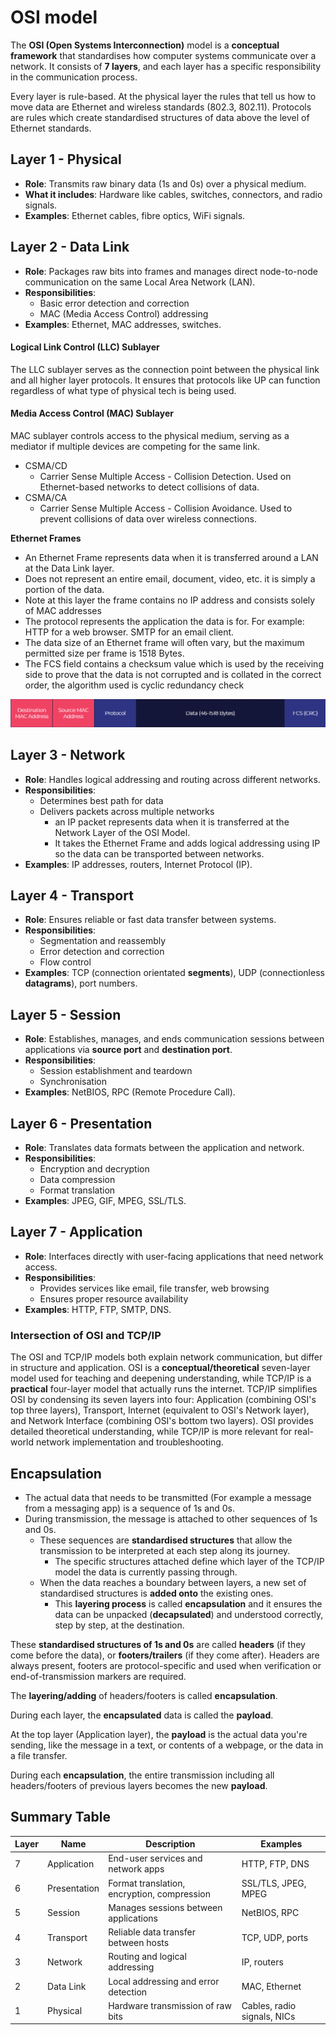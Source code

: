 # OSI model

The **OSI (Open Systems Interconnection)** model is a **conceptual framework** that standardises how computer systems communicate over a network. It consists of **7 layers**, and each layer has a specific responsibility in the communication process.

Every layer is rule-based. At the physical layer the rules that tell us how to move data are Ethernet and wireless standards (802.3, 802.11). Protocols are rules which create standardised structures of data above the level of Ethernet standards.

## Layer 1 - Physical

- **Role**: Transmits raw binary data (1s and 0s) over a physical medium.
- **What it includes**: Hardware like cables, switches, connectors, and radio signals.
- **Examples**: Ethernet cables, fibre optics, WiFi signals.

## Layer 2 - Data Link

- **Role**: Packages raw bits into frames and manages direct node-to-node communication on the same Local Area Network (LAN).
- **Responsibilities**:
  - Basic error detection and correction
  - MAC (Media Access Control) addressing
- **Examples**: Ethernet, MAC addresses, switches.

#### Logical Link Control (LLC) Sublayer

The LLC sublayer serves as the connection point between the physical link and all higher layer protocols. It ensures that protocols like UP can function regardless of what type of physical tech is being used.

#### Media Access Control (MAC) Sublayer

MAC sublayer controls access to the physical medium, serving as a mediator if multiple devices are competing for the same link.
- CSMA/CD
	- Carrier Sense Multiple Access - Collision Detection. Used on Ethernet-based networks to detect collisions of data.
- CSMA/CA
	- Carrier Sense Multiple Access - Collision Avoidance. Used to prevent collisions of data over wireless connections.

**Ethernet Frames**

- An Ethernet Frame represents data when it is transferred around a LAN at the Data Link layer.
- Does not represent an entire email, document, video, etc. it is simply a portion of the data.
- Note at this layer the frame contains no IP address and consists solely of MAC addresses
- The protocol represents the application the data is for. For example: HTTP for a web browser. SMTP for an email client.
- The data size of an Ethernet frame will often vary, but the maximum permitted size per frame is 1518 Bytes.
- The FCS field contains a checksum value which is used by the receiving side to prove that the data is not corrupted and is collated in the correct order, the algorithm used is cyclic redundancy check

![](Images/eframe.png)


## Layer 3 - Network

- **Role**: Handles logical addressing and routing across different networks.
- **Responsibilities**:
  - Determines best path for data
  - Delivers packets across multiple networks
	  - an IP packet represents data when it is transferred at the Network Layer of the OSI Model.
	  - It takes the Ethernet Frame and adds logical addressing using IP so the data can be transported between networks.
- **Examples**: IP addresses, routers, Internet Protocol (IP).

## Layer 4 - Transport

- **Role**: Ensures reliable or fast data transfer between systems.
- **Responsibilities**:
  - Segmentation and reassembly
  - Error detection and correction
  - Flow control
- **Examples**: TCP (connection orientated **segments**), UDP (connectionless **datagrams**), port numbers.

## Layer 5 - Session

- **Role**: Establishes, manages, and ends communication sessions between applications via **source port** and **destination port**.
- **Responsibilities**:
  - Session establishment and teardown
  - Synchronisation
- **Examples**: NetBIOS, RPC (Remote Procedure Call).

## Layer 6 - Presentation

- **Role**: Translates data formats between the application and network.
- **Responsibilities**:
  - Encryption and decryption
  - Data compression
  - Format translation
- **Examples**: JPEG, GIF, MPEG, SSL/TLS.

## Layer 7 - Application

- **Role**: Interfaces directly with user-facing applications that need network access.
- **Responsibilities**:
  - Provides services like email, file transfer, web browsing
  - Ensures proper resource availability
- **Examples**: HTTP, FTP, SMTP, DNS.

### Intersection of OSI and TCP/IP

The OSI and TCP/IP models both explain network communication, but differ in structure and application. OSI is a **conceptual/theoretical** seven-layer model used for teaching and deepening understanding, while TCP/IP is a **practical** four-layer model that actually runs the internet. TCP/IP simplifies OSI by condensing its seven layers into four: Application (combining OSI's top three layers), Transport, Internet (equivalent to OSI's Network layer), and Network Interface (combining OSI's bottom two layers). OSI provides detailed theoretical understanding, while TCP/IP is more relevant for real-world network implementation and troubleshooting.

## Encapsulation

- The actual data that needs to be transmitted (For example a message from a messaging app) is a sequence of 1s and 0s. 
- During transmission, the message is attached to other sequences of 1s and 0s.
	- These sequences are **standardised structures** that allow the transmission to be interpreted at each step along its journey.
		- The specific structures attached define which layer of the TCP/IP model the data is currently passing through.
	- When the data reaches a boundary between layers, a new set of standardised structures is **added onto** the existing ones.
		- This **layering process** is called **encapsulation** and it ensures the data can be unpacked (**decapsulated**) and understood correctly, step by step, at the destination.

These **standardised structures of 1s and 0s** are called **headers** (if they come before the data), or **footers/trailers** (if they come after). Headers are always present, footers are protocol-specific and used when verification or end-of-transmission markers are required.

The **layering/adding** of headers/footers is called **encapsulation**. 

During each layer, the **encapsulated** data is called the **payload**. 

At the top layer (Application layer), the **payload** is the actual data you're sending, like the message in a text, or contents of a webpage, or the data in a file transfer.

During each **encapsulation**, the entire transmission including all headers/footers of previous layers becomes the new **payload**.


## Summary Table

| Layer | Name         | Description                                 | Examples                    |
| ----- | ------------ | ------------------------------------------- | --------------------------- |
| 7     | Application  | End-user services and network apps          | HTTP, FTP, DNS              |
| 6     | Presentation | Format translation, encryption, compression | SSL/TLS, JPEG, MPEG         |
| 5     | Session      | Manages sessions between applications       | NetBIOS, RPC                |
| 4     | Transport    | Reliable data transfer between hosts        | TCP, UDP, ports             |
| 3     | Network      | Routing and logical addressing              | IP, routers                 |
| 2     | Data Link    | Local addressing and error detection        | MAC, Ethernet               |
| 1     | Physical     | Hardware transmission of raw bits           | Cables, radio signals, NICs |


